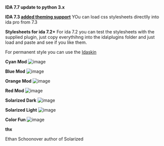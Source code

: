 **IDA 7.7 update to python 3.x**

**IDA 7.3 [added theming support](https://www.hex-rays.com/products/ida/7.3/index.shtml)**
YOu can load css stylesheets directlly into ida pro from 7.3


**Stylesheets for ida 7.2+**
For ida 7.2 you can test the stylesheets with the supplied plugin, just copy everythihng into the ida\plugins folder and just load and paste and see if you like them.

For permanent style you can use the [Idaskin](https://github.com/zyantific/IDASkins)


**Cyan Mod**
![image](https://user-images.githubusercontent.com/3592375/62837835-74019600-bc74-11e9-9152-fcffa5ee9ff1.png)

**Blue Mod**
![image](https://user-images.githubusercontent.com/3592375/62837859-ba56f500-bc74-11e9-9c38-3d614de1f4b4.png)

**Orange Mod**
![image](https://user-images.githubusercontent.com/3592375/62837868-dbb7e100-bc74-11e9-8a15-e7997cc19d2b.png)

**Red Mod**
![image](https://user-images.githubusercontent.com/3592375/62837878-f9854600-bc74-11e9-9f54-8ccb71d1baaf.png)

**Solarized Dark**
![image](https://user-images.githubusercontent.com/3592375/62837888-1de12280-bc75-11e9-8b4e-c452d4d71689.png)

**Solarized Light**
![image](https://user-images.githubusercontent.com/3592375/62837896-4406c280-bc75-11e9-9576-156fee375bea.png)

**Color Fun**
![image](https://user-images.githubusercontent.com/3592375/62837912-74e6f780-bc75-11e9-89cc-b4dcb12cc0f5.png)

**thx**

Ethan Schoonover author of Solarized
